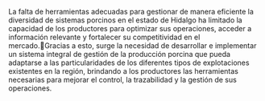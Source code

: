 La falta de herramientas adecuadas para gestionar de manera eficiente la diversidad de sistemas porcinos en el estado de Hidalgo ha limitado la capacidad de los productores para optimizar sus operaciones, acceder a información relevante y fortalecer su competitividad en el mercado.Gracias a esto, surge la necesidad de desarrollar e implementar un sistema integral de gestión de la producción porcina que pueda adaptarse a las particularidades de los diferentes tipos de explotaciones existentes en la región, brindando a los productores las herramientas necesarias para mejorar el control, la trazabilidad y la gestión de sus operaciones.
